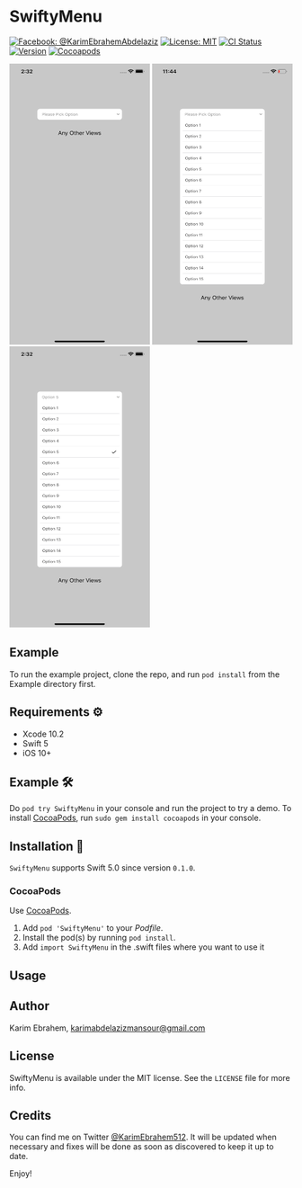 # SwiftyMenu

[![Facebook: @KarimEbrahemAbdelaziz](http://img.shields.io/badge/contact-%40KarimEbrahem-70a1fb.svg?style=flat)](https://www.facebook.com/KarimEbrahemAbdelaziz)
[![License: MIT](http://img.shields.io/badge/license-MIT-70a1fb.svg?style=flat)](https://github.com/KarimEbrahemAbdelaziz/SwiftyMenu/blob/master/README.md)
[![CI Status](https://img.shields.io/travis/KarimEbrahemAbdelaziz/SwiftyMenu/master.svg?style=flat)](https://travis-ci.org/KarimEbrahemAbdelaziz/SwiftyMenu.svg?branch=master)
[![Version](http://img.shields.io/badge/version-0.1.0-green.svg?style=flat)](https://cocoapods.org/pods/SwiftyMenu)
[![Cocoapods](http://img.shields.io/badge/Cocoapods-available-green.svg?style=flat)](https://cocoadocs.org/pods/SwiftyMenu/)

<img src="Screenshots/1.png" width="250" height="500"> <img src="Screenshots/2.png" width="250" height="500"> <img src="Screenshots/3.png" width="250" height="500">

## Example

To run the example project, clone the repo, and run `pod install` from the Example directory first.

## Requirements ⚙️

* Xcode 10.2
* Swift 5
* iOS 10+

## Example 🛠

Do `pod try SwiftyMenu` in your console and run the project to try a demo.
To install [CocoaPods](http://www.cocoapods.org), run `sudo gem install cocoapods` in your console.

## Installation 📱

`SwiftyMenu` supports Swift 5.0 since version `0.1.0`.

### CocoaPods

Use [CocoaPods](http://www.cocoapods.org).

1. Add `pod 'SwiftyMenu'` to your *Podfile*.
2. Install the pod(s) by running `pod install`.
3. Add `import SwiftyMenu` in the .swift files where you want to use it

## Usage

## Author

Karim Ebrahem, karimabdelazizmansour@gmail.com

## License

SwiftyMenu is available under the MIT license. See the `LICENSE` file for more info.

## Credits

You can find me on Twitter [@KarimEbrahem512](https://twitter.com/KarimEbrahem512).
It will be updated when necessary and fixes will be done as soon as discovered to keep it up to date.

Enjoy!
